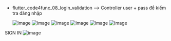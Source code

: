 - flutter_code4func_08_login_validation --> Controller user + pass để kiểm tra đăng nhập

  ![image](https://github.com/user-attachments/assets/79091ac5-588a-4d4a-8ade-7334b0658405)
![image](https://github.com/user-attachments/assets/df4e3052-f595-4a83-b593-5497ea6ea099)
![image](https://github.com/user-attachments/assets/b3e363fc-9f2d-42a0-96cc-658cc00e92f1)
![image](https://github.com/user-attachments/assets/e2efb199-ce24-402f-8bd2-bb2adc5b6d9f)
![image](https://github.com/user-attachments/assets/0711ec36-c709-48ab-8f41-d0a4e101d5e2)
![image](https://github.com/user-attachments/assets/133fef58-ad97-48e4-90ff-a758bfb9433c)

SIGN IN
![image](https://github.com/user-attachments/assets/be30b6e1-cf6b-43f3-b3ad-6f105a86fd5a)

